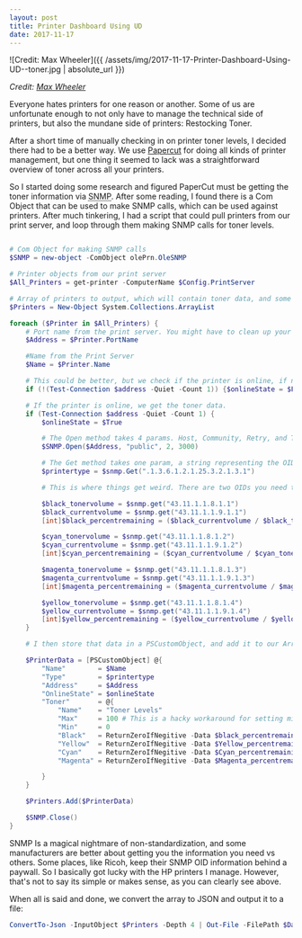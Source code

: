```yaml
---
layout: post
title: Printer Dashboard Using UD
date: 2017-11-17
---
```


![Credit: Max Wheeler]({{ /assets/img/2017-11-17-Printer-Dashboard-Using-UD--toner.jpg | absolute_url }})

<cite>Credit: [Max Wheeler](https://www.flickr.com/photos/makenosound/2557531332)</cite>

Everyone hates printers for one reason or another. Some of us are unfortunate enough to not only have to manage the technical side of printers, but also the mundane side of printers: Restocking Toner.

After a short time of manually checking in on printer toner levels, I decided there had to be a better way. We use [Papercut](https://www.papercut.com/) for doing all kinds of printer management, but one thing it seemed to lack was a straightforward overview of toner across all your printers.

So I started doing some research and figured PaperCut must be getting the toner information via <abbr title="Simple Network Management Protocol">SNMP</abbr>. After some reading, I found there is a Com Object that can be used to make SNMP calls, which can be used against printers. After much tinkering, I had a script that could pull printers from our print server, and loop through them making SNMP calls for toner levels. 

``` Powershell

# Com Object for making SNMP calls
$SNMP = new-object -ComObject olePrn.OleSNMP

# Printer objects from our print server
$All_Printers = get-printer -ComputerName $Config.PrintServer

# Array of printers to output, which will contain toner data, and some data from our print server.
$Printers = New-Object System.Collections.ArrayList

foreach ($Printer in $All_Printers) {
    # Port name from the print server. You might have to clean up your port names if you have dupes or you've named them other then the IP address.
    $Address = $Printer.PortName 

    #Name from the Print Server
    $Name = $Printer.Name

    # This could be better, but we check if the printer is online, if not we set its online state to false. 
    if (!(Test-Connection $address -Quiet -Count 1)) {$onlineState = $False}

    # If the printer is online, we get the toner data. 
    if (Test-Connection $address -Quiet -Count 1) {
        $onlineState = $True

        # The Open method takes 4 params. Host, Community, Retry, and Timeout. 
        $SNMP.Open($Address, "public", 2, 3000)

        # The Get method takes one param, a string representing the OID you want to query. This gets the printer type, in this case, HP M553DN. 
        $printertype = $snmp.Get(".1.3.6.1.2.1.25.3.2.1.3.1")

        # This is where things get weird. There are two OIDs you need to get, one I've called Toner Volume, more accuretly, toner maximum? And then the Current Volume. These are not small numbers if I remember correctly. Lastly, I calculate a percentage based on those two numbers so we can get some data worth using. 

        $black_tonervolume = $snmp.get("43.11.1.1.8.1.1")
        $black_currentvolume = $snmp.get("43.11.1.1.9.1.1")
        [int]$black_percentremaining = ($black_currentvolume / $black_tonervolume) * 100

        $cyan_tonervolume = $snmp.get("43.11.1.1.8.1.2")
        $cyan_currentvolume = $snmp.get("43.11.1.1.9.1.2")
        [int]$cyan_percentremaining = ($cyan_currentvolume / $cyan_tonervolume) * 100

        $magenta_tonervolume = $snmp.get("43.11.1.1.8.1.3")
        $magenta_currentvolume = $snmp.get("43.11.1.1.9.1.3")
        [int]$magenta_percentremaining = ($magenta_currentvolume / $magenta_tonervolume) * 100

        $yellow_tonervolume = $snmp.get("43.11.1.1.8.1.4")
        $yellow_currentvolume = $snmp.get("43.11.1.1.9.1.4")
        [int]$yellow_percentremaining = ($yellow_currentvolume / $yellow_tonervolume) * 100
    }

    # I then store that data in a PSCustomObject, and add it to our ArrayList, and then close out the SNMP connection. There is a helper function here called ReturnZeroIfNegitive (I should fix that spelling) that does what it says. I'm not 100% sure why, and I'm sure someone can tell me, but sometimes you'll get a result of -2 or -3, and this just zeros that out. 

    $PrinterData = [PSCustomObject] @{
        "Name"        = $Name
        "Type"        = $printertype
        "Address"     = $Address
        "OnlineState" = $onlineState
        "Toner"       = @{
            "Name"    = "Toner Levels"
            "Max"     = 100 # This is a hacky workaround for setting min and max values in UD bar charts. 
            "Min"     = 0
            "Black"   = ReturnZeroIfNegitive -Data $black_percentremaining
            "Yellow"  = ReturnZeroIfNegitive -Data $Yellow_percentremaining
            "Cyan"    = ReturnZeroIfNegitive -Data $Cyan_percentremaining
            "Magenta" = ReturnZeroIfNegitive -Data $Magenta_percentremaining

        }
    }

    $Printers.Add($PrinterData)

    $SNMP.Close()
}
```

SNMP Is a magical nightmare of non-standardization, and some manufacturers are better about getting you the information you need vs others. Some places, like Ricoh, keep their SNMP OID information behind a paywall. So I basically got lucky with the HP printers I manage. However, that's not to say its simple or makes sense, as you can clearly see above. 

When all is said and done, we convert the array to JSON and output it to a file:

``` Powershell
ConvertTo-Json -InputObject $Printers -Depth 4 | Out-File -FilePath $DataPath
```
